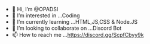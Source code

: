 - 👋 Hi, I’m @OPADSI
- 👀 I’m interested in ...Coding
- 🌱 I’m currently learning ...HTML,JS,CSS & Node.JS
- 💞️ I’m looking to collaborate on ...Discord Bot
- 📫 How to reach me ...https://discord.gg/ScpfCbyy9k

<!---
OPADSI/OPADSI is a ✨ special ✨ repository because its `README.md` (this file) appears on your GitHub profile.
You can click the Preview link to take a look at your changes.
--->
